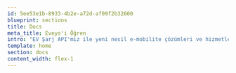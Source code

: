 ```yaml
---
id: 5ee53e1b-8933-4b2e-a72d-af09f2b32600
blueprint: sections
title: Docs
meta_title: Eveys'i Öğren
intro: "EV Şarj API'miz ile yeni nesil e-mobilite çözümleri ve hizmetleri oluşturun. API'miz, özelleştirmeyi hızlandırır ve özel geliştirmeleri kolayca yapmanıza olanak tanır. "
template: home
section: docs
content_width: flex-1
---
```

